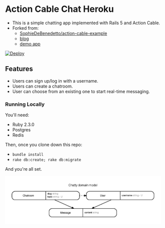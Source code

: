 # Action Cable Chat Heroku

- This is a simple chatting app implemented with Rails 5 and Action Cable.
- Forked from:
  + [SophieDeBenedetto/action-cable-example](https://github.com/sophiedebenedetto/action-cable-example)
  +  [blog](https://blog.heroku.com/archives/2016/5/9/real_time_rails_implementing_websockets_in_rails_5_with_action_cable)
  + [demo app](https://action-cable-example.herokuapp.com)

[![Deploy](https://www.herokucdn.com/deploy/button.svg)](https://heroku.com/deploy)

## Features
- Users can sign up/log in with a username.
- Users can create a chatroom.
- User can choose from an existing one to start real-time messaging.

### Running Locally

You'll need:

* Ruby 2.3.0
* Postgres
* Redis

Then, once you clone down this repo:

* `bundle install`
* `rake db:create; rake db:migrate`

And you're all set.

![](erd-page-001.jpg)
